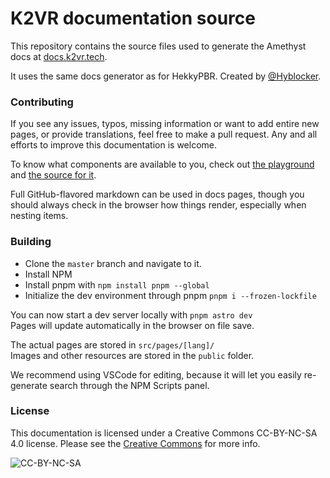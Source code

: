 # K2VR documentation source
This repository contains the source files used to generate the Amethyst docs at [docs.k2vr.tech](https://docs.k2vr.tech).

It uses the same docs generator as for HekkyPBR. Created by [@Hyblocker](https://github.com/hyblocker).

### Contributing
If you see any issues, typos, missing information or want to add entire new pages, or provide translations, feel free to make a pull request. Any and all efforts to improve this documentation is welcome.

To know what components are available to you, check out [the playground](https://docs.k2vr.tech/en/playground) and [the source for it](https://github.com/KinectToVR/k2vr-docs/blob/master/src/pages/en/playground.md).

Full GitHub-flavored markdown can be used in docs pages, though you should always check in the browser how things render, especially when nesting items.

### Building
- Clone the `master` branch and navigate to it.
- Install NPM
- Install pnpm with `npm install pnpm --global`
- Initialize the dev environment through pnpm `pnpm i --frozen-lockfile`

You can now start a dev server locally with `pnpm astro dev`  
Pages will update automatically in the browser on file save.

The actual pages are stored in `src/pages/[lang]/`  
Images and other resources are stored in the `public` folder.

We recommend using VSCode for editing, because it will let you easily re-generate search through the NPM Scripts panel.

### License
This documentation is licensed under a Creative Commons CC-BY-NC-SA 4.0 license. Please see the [Creative Commons](https://github.com/KinectToVR/k2vr-docs/blob/master/LICENSE) for more info.

![CC-BY-NC-SA](https://i.creativecommons.org/l/by-nc-sa/4.0/88x31.png)